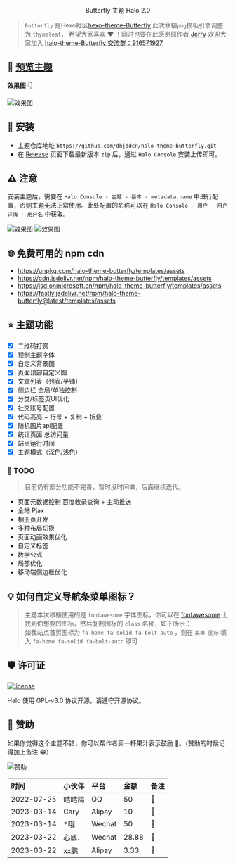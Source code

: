 <p align="center">Butterfly 主题 Halo 2.0</p>

> `Butterfly` 是Hexo社区[hexo-theme-Butterfly](https://github.com/jerryc127) 此次移植`pug`模板引擎调整为 `thymeleaf`，
> 希望大家喜欢 ❤️ ！同时也要在此感谢原作者 [Jerry](https://github.com/jerryc127)
> 欢迎大家加入 [halo-theme-Butterfly 交流群：916571927](https://jq.qq.com/?_wv=1027&k=LfbGKBVG)

## 👀 [预览主题](https://dhjdd.cn)

**效果图** 👇

![效果图](https://cdn.jsdelivr.net/npm/halo-theme-butterfly/docs/renderings.png)

## 🌈 安装

- 主题仓库地址 `https://github.com/dhjddcn/halo-theme-butterfly.git`
- 在 [Release](https://github.com/dhjddcn/halo-theme-butterfly/releases) 页面下载最新版本 `zip`
  后，通过 `Halo Console` 安装上传即可。

## ⚠️ 注意

安装主题后，需要在 `Halo Console - 主题 - 基本 - metadata.name`
中进行配置，否则主题无法正常使用。此处配置的名称可以在 `Halo Console - 用户 - 用户详情 - 用户名` 中获取。

![效果图](https://cdn.jsdelivr.net/npm/halo-theme-butterfly/docs/user.png)
![效果图](https://cdn.jsdelivr.net/npm/halo-theme-butterfly/docs/metadata.png)

## 🌐 免费可用的 npm cdn

- https://unpkg.com/halo-theme-butterfly/templates/assets
- https://cdn.jsdelivr.net/npm/halo-theme-butterfly/templates/assets
- https://jsd.onmicrosoft.cn/npm/halo-theme-butterfly/templates/assets
- https://fastly.jsdelivr.net/npm/halo-theme-butterfly@latest/templates/assets

## ⭐️ 主题功能

- [x] 二维码打赏
- [x] 预制主题字体
- [x] 自定义背景图
- [x] 页面顶部自定义图
- [x] 文章列表（列表/平铺）
- [x] 侧边栏 全局/单独控制
- [x] 分类/标签页UI优化
- [x] 社交账号配置
- [x] 代码高亮 + 行号 + 复制 + 折叠
- [x] 随机图片api配置
- [x] 统计页面 总访问量
- [x] 站点运行时间
- [x] 主题模式（深色/浅色）

### 📃 TODO

> 目前仍有部分功能不完善，暂时没时间做，后面继续迭代。

- 页面元数据控制
  百度收录查询 + 主动推送
- 全站 Pjax
- 相册页开发
- 多种布局切换
- 页面动画效果优化
- 自定义标签
- 数学公式
- 局部优化
- 移动端侧边栏优化
  <br>

## 💡 如何自定义导航条菜单图标？

> 主题本次移植使用的是 `fontawesome` 字体图标，你可以在 [fontawesome](https://fontawesome.com/search)
> 上找到你想要的图标，然后复制图标的 `class` 名称，如下所示：<br/>
> 如我站点首页图标为 `fa-home fa-solid fa-bolt-auto` ，则在 `菜单-图标` 填入 `fa-home fa-solid fa-bolt-auto` 即可<br>

## 🛡️ 许可证

[![license](https://img.shields.io/github/license/halo-dev/halo.svg?style=flat-square)](https://github.com/halo-dev/halo/blob/master/LICENSE)

Halo 使用 GPL-v3.0 协议开源，请遵守开源协议。

## 🍹 赞助

如果你觉得这个主题不错，你可以帮作者买一杯果汁表示鼓励 🍹。（赞助的时候记得加上备注 😁）

![赞助](https://cdn.jsdelivr.net/npm/halo-theme-butterfly/docs/sponsor.png)

| 时间         | 小伙伴  | 平台     | 金额    | 备注  |
|:-----------|:-----|:-------|:------|:----|
| 2022-07-25 | 咕咕鸽  | QQ     | 50    | 🍹  |
| 2023-03-14 | Cary | Alipay | 10    | 🍹  |
| 2023-03-14 | *哦   | Wechat | 50    | 🍹  |
| 2023-03-22 | 心底.  | Wechat | 28.88 | 🍹  |
| 2023-03-22 | xx鹏  | Alipay | 3.33  | 🍹  |
